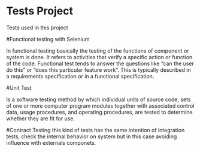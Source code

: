 # Tests Project

Tests used in this project

#Functional testing with Selenium

In functional testing basically the testing of the functions of component or system is done. 
It refers to activities that verify a specific action or function of the code. 
Functional test tends to answer the questions like “can the user do this” or “does this particular feature work”. 
This is typically described in a requirements specification or in a functional specification.

#Unit Test

Is a software testing method by which individual units of source code, 
sets of one or more computer program modules together with associated control data, 
usage procedures, and operating procedures, are tested to determine whether they are fit for use.


#Contract Testing
this kind of tests has the same intention of integration tests, check the internal behavior on system but in this case avoiding influence with externals componets.



